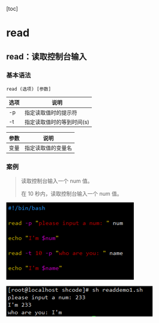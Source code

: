 [toc]

# read

## read：读取控制台输入

### 基本语法

```
read (选项) [参数]
```

| 选项 | 说明                      |
| ---- | ------------------------- |
| -p   | 指定读取值时的提示符      |
| -t   | 指定读取值时的等到时间(s) |

| 参数 | 说明               |
| ---- | ------------------ |
| 变量 | 指定读取值的变量名 |

### 案例

> 读取控制台输入一个 num 值。
>
> 在 10 秒内，读取控制台输入一个 num 值。

![](img/p9.jpg)

![](img/p10.jpg)